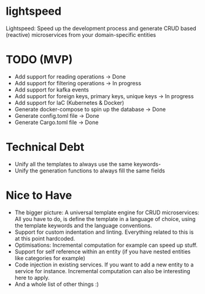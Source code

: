 # lightspeed
Lightspeed: Speed up the development process and generate CRUD based (reactive) microservices from your domain-specific entities


# TODO (MVP)
- Add support for reading operations -> Done
- Add support for filtering operations -> In progress
- Add support for kafka events
- Add support for foreign keys, primary keys, unique keys -> In progress
- Add support for IaC (Kubernetes & Docker)
- Generate docker-compose to spin up the database -> Done
- Generate config.toml file -> Done
- Generate Cargo.toml file -> Done 

# Technical Debt
- Unify all the templates to always use the same keywords-
- Unify the generation functions to always fill the same fields

# Nice to Have
- The bigger picture: A universal template engine for CRUD microservices: All you have to do, is define the template in a language of choice, using the template keywords and the language conventions.
- Support for custom indentation and linting. Everything related to this is at this point hardcoded.
- Optimisations: Incremental computation for example can speed up stuff.
- Support for self reference within an entity (if you have nested entities like categories for example)
- Code injection in existing services. If you want to add a new entity to a service for instance. Incremental computation can also be interesting here to apply.
- And a whole list of other things :)
